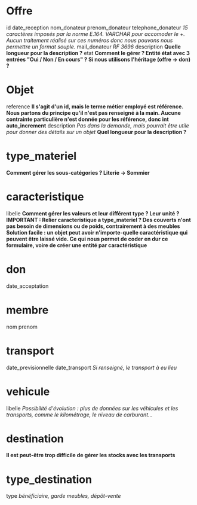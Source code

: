 # Offre
id
date_reception
nom_donateur
prenom_donateur
telephone_donateur *15 caractères imposés par la norme E.164. VARCHAR pour accomoder le +. Aucun traitement réalisé sur ces numéros donc nous pouvons nous permettre un format souple.*
mail_donateur *RF 3696*
description **Quelle longueur pour la description ?**
etat **Comment le gérer ? Entité état avec 3 entrées "Oui / Non / En cours" ? Si nous utilisons l'héritage (offre -> don) ?**

# Objet
reference **Il s'agit d'un id, mais le terme métier employé est référence. Nous partons du principe qu'il n'est pas renseigné à la main. Aucune contrainte particulière n'est donnée pour les référence, donc int auto_increment**
description *Pas dans la demande, mais pourrait être utile pour donner des détails sur un objet* **Quel longueur pour la description ?**


# type_materiel
**Comment gérer les sous-catégories ? Literie -> Sommier**

# caracteristique
libelle
**Comment gérer les valeurs et leur différent type ? Leur unité ?**
**IMPORTANT : Relier caracteristique a type_materiel ? Des couverts n'ont pas besoin de dimensions ou de poids, contrairement à des meubles**
**Solution facile : un objet peut avoir n'importe-quelle caractéristique qui peuvent être laissé vide. Ce qui nous permet de coder en dur ce formulaire, voire de créer une entité par caractéristique**

# don
date_acceptation

# membre
nom
prenom

# transport
date_previsionnelle
date_transport *Si renseigné, le transport à eu lieu*

# vehicule
libelle
*Possibilité d'évolution : plus de données sur les véhicules et les transports, comme le kilométrage, le niveau de carburant...*

# destination
**Il est peut-être trop difficile de gérer les stocks avec les transports**

# type_destination
type *bénéficiaire, garde meubles, dépôt-vente*